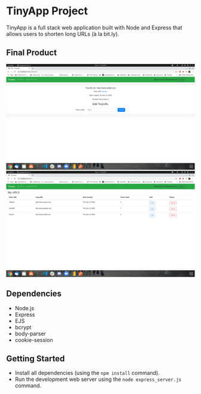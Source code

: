 # TinyApp Project

TinyApp is a full stack web application built with Node and Express that allows users to shorten long URLs (à la bit.ly).

## Final Product

!["screenshot of editing a created tiny URL"](https://github.com/xrysen/tinyapp/blob/master/docs/edit-url.png?raw=true)
!["Screenshot of all the URLS a user created"](https://github.com/xrysen/tinyapp/blob/master/docs/view-urls.png?raw=true)

## Dependencies

- Node.js
- Express
- EJS
- bcrypt
- body-parser
- cookie-session

## Getting Started

- Install all dependencies (using the `npm install` command).
- Run the development web server using the `node express_server.js` command.